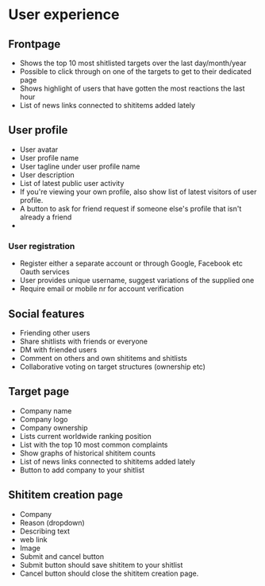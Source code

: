 # User experience

## Frontpage
- Shows the top 10 most shitlisted targets over the last day/month/year
- Possible to click through on one of the targets to get to their dedicated page
- Shows highlight of users that have gotten the most reactions the last hour
- List of news links connected to shititems added lately

## User profile
- User avatar
- User profile name
- User tagline under user profile name
- User description
- List of latest public user activity
- If you're viewing your own profile, also show list of latest visitors of user profile.
- A button to ask for friend request if someone else's profile that isn't already a friend
-

### User registration
- Register either a separate account or through Google, Facebook etc Oauth services
- User provides unique username, suggest variations of the supplied one
- Require email or mobile nr for account verification

## Social features
- Friending other users
- Share shitlists with friends or everyone
- DM with friended users
- Comment on others and own shititems and shitlists
- Collaborative voting on target structures (ownership etc)


## Target page
- Company name
- Company logo
- Company ownership
- Lists current worldwide ranking position
- List with the top 10 most common complaints
- Show graphs of historical shititem counts
- List of news links connected to shititems added lately
- Button to add company to your shitlist

## Shititem creation page
- Company
- Reason (dropdown)
- Describing text
- web link
- Image
- Submit and cancel button
- Submit button should save shititem to your shitlist
- Cancel button should close the shititem creation page.
